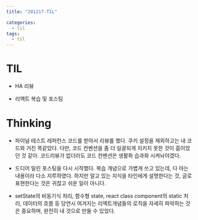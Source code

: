 ```yaml
---
title: "201217-TIL"

categories:
  - til
tags:
  - til
---
```

# TIL
 - HA 리뷰

 - 리액트 복습 및 포스팅

 

# Thinking
 - 파이널 테스트 레퍼런스 코드를 받아서 리뷰를 했다. 쿠키 설정을 제외하고는 내 코드와 거진 똑같았다. 다만, 코드 컨벤션을 좀 더 일괄되게 지키지 못한 것이 흠이었던 것 같아. 코드리뷰가 없더라도 코드 컨벤션은 생활화 습과화 시켜놔야겠다.

 - 드디어 밀린 포스팅을 다시 시작했다. 복습 개념으로 가볍게 쓰고 있는데, 다 아는 내용이라 다소 지루하였다. 하지만 알고 있는 지식을 타인에게 설명한다는 것, 글로 표현한다는 것은 귀찮고 쉬운 일이 아니다.

- setState의 비동기식 처리, 함수형 state, react class component의 static 처리, 데이터의 흐름 등 당연시 여겨지는 리액트개념들의 로직을 자세히 파악하는 것은 중요하며, 완전히 내 것으로 만들 수 있었다.